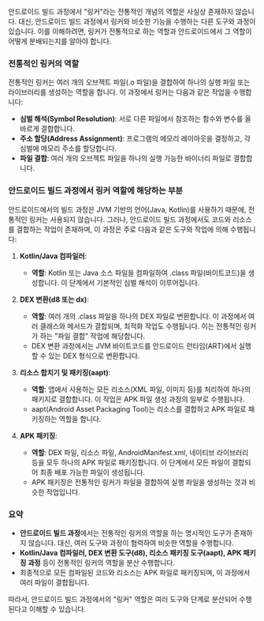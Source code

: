 안드로이드 빌드 과정에서 "링커"라는 전통적인 개념의 역할은 사실상 존재하지 않습니다. 대신, 안드로이드 빌드 과정에서 링커와 비슷한 기능을 수행하는 다른 도구와 과정이 있습니다. 이를 이해하려면, 링커가 전통적으로 하는 역할과 안드로이드에서 그 역할이 어떻게 분배되는지를 알아야 합니다.

### 전통적인 링커의 역할

전통적인 링커는 여러 개의 오브젝트 파일(.o 파일)을 결합하여 하나의 실행 파일 또는 라이브러리를 생성하는 역할을 합니다. 이 과정에서 링커는 다음과 같은 작업을 수행합니다:

- **심벌 해석(Symbol Resolution)**: 서로 다른 파일에서 참조하는 함수와 변수를 올바르게 결합합니다.
- **주소 할당(Address Assignment)**: 프로그램의 메모리 레이아웃을 결정하고, 각 심벌에 메모리 주소를 할당합니다.
- **파일 결합**: 여러 개의 오브젝트 파일을 하나의 실행 가능한 바이너리 파일로 결합합니다.

### 안드로이드 빌드 과정에서 링커 역할에 해당하는 부분

안드로이드에서의 빌드 과정은 JVM 기반의 언어(Java, Kotlin)를 사용하기 때문에, 전통적인 링커는 사용되지 않습니다. 그러나, 안드로이드 빌드 과정에서도 코드와 리소스를 결합하는 작업이 존재하며, 이 과정은 주로 다음과 같은 도구와 작업에 의해 수행됩니다:

1. **Kotlin/Java 컴파일러**:
   - **역할**: Kotlin 또는 Java 소스 파일을 컴파일하여 .class 파일(바이트코드)을 생성합니다. 이 단계에서 기본적인 심벌 해석이 이루어집니다.

2. **DEX 변환(d8 또는 dx)**:
   - **역할**: 여러 개의 .class 파일을 하나의 DEX 파일로 변환합니다. 이 과정에서 여러 클래스와 메서드가 결합되며, 최적화 작업도 수행됩니다. 이는 전통적인 링커가 하는 "파일 결합" 작업에 해당합니다.
   - DEX 변환 과정에서는 JVM 바이트코드를 안드로이드 런타임(ART)에서 실행할 수 있는 DEX 형식으로 변환합니다.

3. **리소스 합치기 및 패키징(aapt)**:
   - **역할**: 앱에서 사용하는 모든 리소스(XML 파일, 이미지 등)를 처리하여 하나의 패키지로 결합합니다. 이 작업은 APK 파일 생성 과정의 일부로 수행됩니다.
   - aapt(Android Asset Packaging Tool)는 리소스를 결합하고 APK 파일로 패키징하는 역할을 합니다.

4. **APK 패키징**:
   - **역할**: DEX 파일, 리소스 파일, AndroidManifest.xml, 네이티브 라이브러리 등을 모두 하나의 APK 파일로 패키징합니다. 이 단계에서 모든 파일이 결합되어 최종 배포 가능한 파일이 생성됩니다.
   - APK 패키징은 전통적인 링커가 파일을 결합하여 실행 파일을 생성하는 것과 비슷한 작업입니다.

### 요약

- **안드로이드 빌드 과정**에서는 전통적인 링커의 역할을 하는 명시적인 도구가 존재하지 않습니다. 대신, 여러 도구와 과정이 협력하여 비슷한 역할을 수행합니다.
- **Kotlin/Java 컴파일러, DEX 변환 도구(d8), 리소스 패키징 도구(aapt), APK 패키징 과정** 등이 전통적인 링커의 역할을 분산 수행합니다.
- 최종적으로 모든 컴파일된 코드와 리소스는 APK 파일로 패키징되며, 이 과정에서 여러 파일이 결합됩니다.

따라서, 안드로이드 빌드 과정에서의 "링커" 역할은 여러 도구와 단계로 분산되어 수행된다고 이해할 수 있습니다.